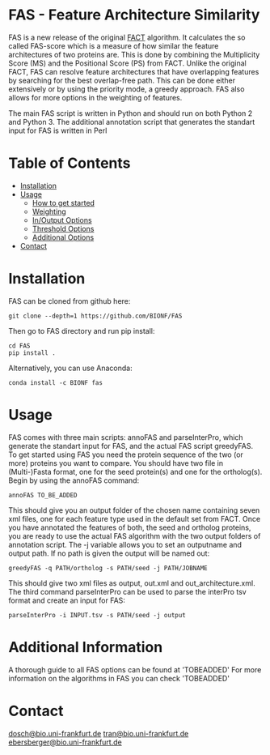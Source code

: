 # FAS - Feature Architecture Similarity
FAS is a new release of the original [FACT](https://bmcbioinformatics.biomedcentral.com/articles/10.1186/1471-2105-11-417) algorithm. It calculates the so called FAS-score which is a measure of how similar the feature architectures of two proteins are. This is done by combining the Multiplicity Score (MS) and the Positional Score (PS) from FACT. Unlike the original FACT, FAS can resolve feature architectures that have overlapping features by searching for the best overlap-free path. This can be done either extensively or by using the priority mode, a greedy approach. FAS also allows for more options in the weighting of features.

The main FAS script is written in Python and should run on both Python 2 and Python 3. The additional annotation script that generates the standart input for FAS is written in Perl

# Table of Contents
* [Installation](#installation)
* [Usage](#usage)
  * [How to get started](#how-to-get-started)
  * [Weighting](#weighting)
  * [In/Output Options](#in/output-options)
  * [Threshold Options](#threshold-options)
  * [Additional Options](#additional-options)
* [Contact](#contact)



# Installation
FAS can be cloned from github here:

```
git clone --depth=1 https://github.com/BIONF/FAS
```

Then go to FAS directory and run pip install:
```
cd FAS
pip install .
```


Alternatively, you can use Anaconda:
```
conda install -c BIONF fas
```

# Usage
FAS comes with three main scripts: annoFAS and parseInterPro, which generate the standart input for FAS, and the actual FAS script greedyFAS.
To get started using FAS you need the protein sequence of the two (or more) proteins you want to compare. You should have two file in (Multi-)Fasta format, one for the seed protein(s) and one for the ortholog(s). Begin by using the annoFAS command:

```
annoFAS TO_BE_ADDED
```

This should give you an output folder of the chosen name containing seven xml files, one for each feature type used in the default set from FACT. Once you have annotated the features of both, the seed and ortholog proteins, you are ready to use the actual FAS algorithm with the two output folders of annotation script. The -j variable allows you to set an outputname and output path. If no path is given the output will be named out:

```
greedyFAS -q PATH/ortholog -s PATH/seed -j PATH/JOBNAME
```

This should give two xml files as output, out.xml and out_architecture.xml.
The third command parseInterPro can be used to parse the interPro tsv format and create an input for FAS:

```
parseInterPro -i INPUT.tsv -s PATH/seed -j output
```

# Additional Information

A thorough guide to all FAS options can be found at 'TOBEADDED'
For more information on the algorithms in FAS you can check 'TOBEADDED'

# Contact
dosch@bio.uni-frankfurt.de
tran@bio.uni-frankfurt.de
ebersberger@bio.uni-frankfurt.de
